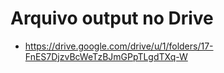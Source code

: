 # Arquivo output no Drive

- https://drive.google.com/drive/u/1/folders/17-FnES7DjzvBcWeTzBJmGPpTLgdTXq-W
